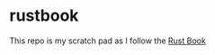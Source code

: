 # rustbook

This repo is my scratch pad as I follow the [Rust Book](https://rust-book.cs.brown.edu/)
